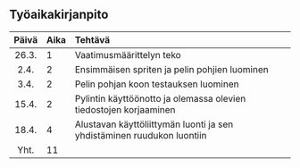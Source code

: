 ## Työaikakirjanpito

| Päivä | Aika | Tehtävä  |
| :----:|:-----| :-----|
| 26.3. |  1   | Vaatimusmäärittelyn teko |
| 2.4.  |  2   | Ensimmäisen spriten ja pelin pohjien luominen |
| 3.4.  |  2   | Pelin pohjan koon testauksen luominen |
| 15.4. |  2   | Pylintin käyttöönotto ja olemassa olevien tiedostojen korjaaminen |
| 18.4. |  4   | Alustavan käyttöliittymän luonti ja sen yhdistäminen ruudukon luontiin 
| Yht.  |  11   | |